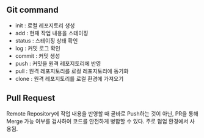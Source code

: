 ## Git command
- init : 로컬 레포지토리 생성
- add : 현재 작업 내용을 스테이징
- status : 스테이징 상태 확인
- log : 커밋 로그 확인
- commit : 커밋 생성
- push : 커밋을 원격 레포지토리에 반영
- pull : 원격 레포지토리를 로컬 레포지토리에 동기화
- clone : 원격 레포지토리를 로컬 환경에 가져오기

## Pull Request
Remote Repository에 작업 내용을 반영할 때 곧바로 Push하는 것이 아닌, PR을 통해 Merge 가능 여부를 검사하여 코드를 안전하게 병합할 수 있다. 주로 협업 환경에서 사용됨.